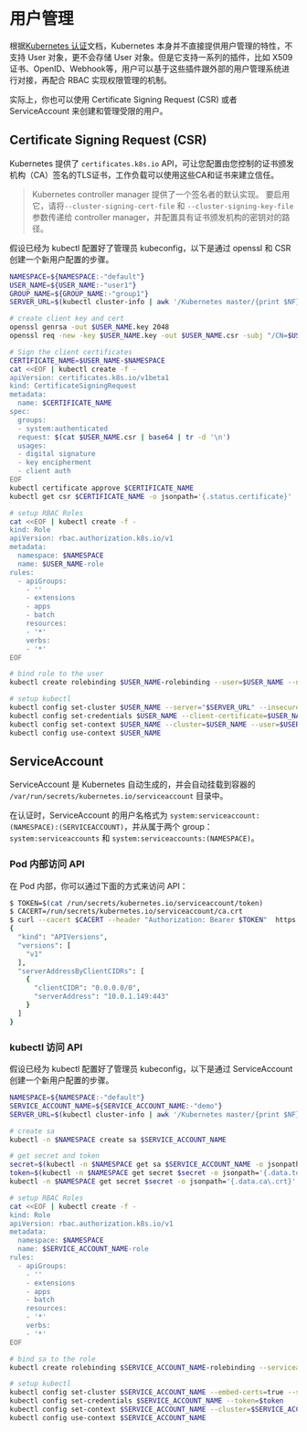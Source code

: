 # 用户管理

根据[Kubernetes 认证](../plugins/authentication.md)文档，Kubernetes 本身并不直接提供用户管理的特性，不支持 User 对象，更不会存储 User 对象。但是它支持一系列的插件，比如 X509 证书、OpenID、Webhook等，用户可以基于这些插件跟外部的用户管理系统进行对接，再配合 RBAC 实现权限管理的机制。

实际上，你也可以使用 Certificate Signing Request (CSR) 或者 ServiceAccount 来创建和管理受限的用户。

## Certificate Signing Request (CSR)

Kubernetes 提供了 `certificates.k8s.io` API，可让您配置由您控制的证书颁发机构（CA）签名的TLS证书，工作负载可以使用这些CA和证书来建立信任。

> Kubernetes controller manager 提供了一个签名者的默认实现。 要启用它，请将`--cluster-signing-cert-file` 和 `--cluster-signing-key-file` 参数传递给 controller manager，并配置具有证书颁发机构的密钥对的路径。

假设已经为 kubectl 配置好了管理员 kubeconfig，以下是通过 openssl 和 CSR 创建一个新用户配置的步骤。

```sh
NAMESPACE=${NAMESPACE:-"default"}
USER_NAME=${USER_NAME:-"user1"}
GROUP_NAME=${GROUP_NAME:-"group1"}
SERVER_URL=$(kubectl cluster-info | awk '/Kubernetes master/{print $NF}' | sed $'s,\x1b\\[[0-9;]*[a-zA-Z],,g')

# create client key and cert 
openssl genrsa -out $USER_NAME.key 2048
openssl req -new -key $USER_NAME.key -out $USER_NAME.csr -subj "/CN=$USER_NAME/O=$GROUP_NAME"

# Sign the client certificates
CERTIFICATE_NAME=$USER_NAME-$NAMESPACE
cat <<EOF | kubectl create -f -
apiVersion: certificates.k8s.io/v1beta1
kind: CertificateSigningRequest
metadata:
  name: $CERTIFICATE_NAME
spec:
  groups:
  - system:authenticated
  request: $(cat $USER_NAME.csr | base64 | tr -d '\n')
  usages:
  - digital signature
  - key encipherment
  - client auth
EOF
kubectl certificate approve $CERTIFICATE_NAME
kubectl get csr $CERTIFICATE_NAME -o jsonpath='{.status.certificate}'  | base64 --decode > $USER_NAME.crt

# setup RBAC Roles
cat <<EOF | kubectl create -f -
kind: Role
apiVersion: rbac.authorization.k8s.io/v1
metadata:
  namespace: $NAMESPACE
  name: $USER_NAME-role
rules:
  - apiGroups:
    - ''
    - extensions
    - apps
    - batch
    resources:
    - '*'
    verbs:
    - '*'
EOF

# bind role to the user
kubectl create rolebinding $USER_NAME-rolebinding --user=$USER_NAME --namespace=$NAMESPACE --role=$USER_NAME-role

# setup kubectl
kubectl config set-cluster $USER_NAME --server="$SERVER_URL" --insecure-skip-tls-verify
kubectl config set-credentials $USER_NAME --client-certificate=$USER_NAME.crt --client-key=$USER_NAME.key
kubectl config set-context $USER_NAME --cluster=$USER_NAME --user=$USER_NAME --namespace=$NAMESPACE
kubectl config use-context $USER_NAME
```

## ServiceAccount

ServiceAccount 是 Kubernetes 自动生成的，并会自动挂载到容器的 `/var/run/secrets/kubernetes.io/serviceaccount` 目录中。

在认证时，ServiceAccount 的用户名格式为 `system:serviceaccount:(NAMESPACE):(SERVICEACCOUNT)`，并从属于两个 group：`system:serviceaccounts` 和 `system:serviceaccounts:(NAMESPACE)`。

### Pod 内部访问 API

在 Pod 内部，你可以通过下面的方式来访问 API：

```sh
$ TOKEN=$(cat /run/secrets/kubernetes.io/serviceaccount/token)
$ CACERT=/run/secrets/kubernetes.io/serviceaccount/ca.crt
$ curl --cacert $CACERT --header "Authorization: Bearer $TOKEN"  https://$KUBERNETES_SERVICE_HOST:$KUBERNETES_SERVICE_PORT/api
{
  "kind": "APIVersions",
  "versions": [
    "v1"
  ],
  "serverAddressByClientCIDRs": [
    {
      "clientCIDR": "0.0.0.0/0",
      "serverAddress": "10.0.1.149:443"
    }
  ]
}
```

### kubectl 访问 API

假设已经为 kubectl 配置好了管理员 kubeconfig，以下是通过 ServiceAccount 创建一个新用户配置的步骤。

```sh
NAMESPACE=${NAMESPACE:-"default"}
SERVICE_ACCOUNT_NAME=${SERVICE_ACCOUNT_NAME:-"demo"}
SERVER_URL=$(kubectl cluster-info | awk '/Kubernetes master/{print $NF}' | sed $'s,\x1b\\[[0-9;]*[a-zA-Z],,g')

# create sa
kubectl -n $NAMESPACE create sa $SERVICE_ACCOUNT_NAME

# get secret and token
secret=$(kubectl -n $NAMESPACE get sa $SERVICE_ACCOUNT_NAME -o jsonpath='{.secrets[0].name}')
token=$(kubectl -n $NAMESPACE get secret $secret -o jsonpath='{.data.token}' | base64 -d)
kubectl -n $NAMESPACE get secret $secret -o jsonpath='{.data.ca\.crt}' | base64 --decode > ca.crt

# setup RBAC Roles
cat <<EOF | kubectl create -f -
kind: Role
apiVersion: rbac.authorization.k8s.io/v1
metadata:
  namespace: $NAMESPACE
  name: $SERVICE_ACCOUNT_NAME-role
rules:
  - apiGroups:
    - ''
    - extensions
    - apps
    - batch
    resources:
    - '*'
    verbs:
    - '*'
EOF

# bind sa to the role
kubectl create rolebinding $SERVICE_ACCOUNT_NAME-rolebinding --serviceaccount=$NAMESPACE:$SERVICE_ACCOUNT_NAME --namespace=$NAMESPACE --role=$SERVICE_ACCOUNT_NAME-role

# setup kubectl
kubectl config set-cluster $SERVICE_ACCOUNT_NAME --embed-certs=true --server=${SERVER_URL} --certificate-authority=./ca.crt
kubectl config set-credentials $SERVICE_ACCOUNT_NAME --token=$token
kubectl config set-context $SERVICE_ACCOUNT_NAME --cluster=$SERVICE_ACCOUNT_NAME --user=$SERVICE_ACCOUNT_NAME --namespace=$NAMESPACE
kubectl config use-context $SERVICE_ACCOUNT_NAME
```

